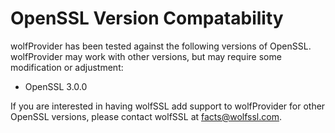 # OpenSSL Version Compatability

wolfProvider has been tested against the following versions of OpenSSL. wolfProvider may work with other versions, but may require some modification or adjustment:

- OpenSSL 3.0.0

If you are interested in having wolfSSL add support to wolfProvider for other OpenSSL versions, please contact wolfSSL at [facts@wolfssl.com](mailto:facts@wolfssl.com).
